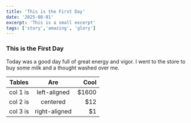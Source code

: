```yaml
---
title: 'This is the First Day'
date: '2025-08-01'
excerpt: 'This is a small excerpt'
tags: ['story','amazing', 'glory']
---
```


### This is the First Day

Today was a good day full of great energy and vigor. I went to the store to buy some milk and a thought washed over me.

| Tables   |      Are      |  Cool |
|----------|:-------------:|------:|
| col 1 is |  left-aligned | $1600 |
| col 2 is |    centered   |   $12 |
| col 3 is | right-aligned |    $1 |